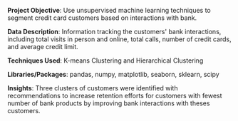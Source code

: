 **Project Objective**: Use unsupervised machine learning techniques to segment credit card customers based on interactions with bank.

**Data Description**: Information tracking the customers' bank interactions, including total visits in person and online, total calls, number of credit cards, and average credit limit.

**Techniques Used**: K-means Clustering and Hierarchical Clustering

**Libraries/Packages**: pandas, numpy, matplotlib, seaborn, sklearn, scipy

**Insights**: Three clusters of customers were identified with recommendations to increase retention efforts for customers with fewest number of bank products by improving bank interactions with theses customers.
